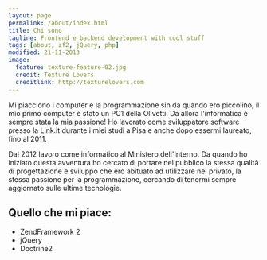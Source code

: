 ```yaml
---
layout: page
permalink: /about/index.html
title: Chi sono
tagline: Frontend e backend development with cool stuff
tags: [about, zf2, jQuery, php]
modified: 21-11-2013
image:
  feature: texture-feature-02.jpg
  credit: Texture Lovers
  creditlink: http://texturelovers.com
---
```


Mi piacciono i computer e la programmazione sin da quando ero piccolino, il mio primo computer è stato un PC1 della Olivetti. Da allora l'informatica è sempre stata la mia passione!
Ho lavorato come sviluppatore software presso la Link.it durante i miei studi a Pisa e anche dopo essermi laureato, fino al 2011.

Dal 2012 lavoro come informatico al Ministero dell'Interno. Da quando ho iniziato questa avventura ho cercato di portare nel pubblico la stessa qualità di progettazione e sviluppo che ero abituato ad utilizzare nel privato, la stessa passione per la programmazione, cercando di tenermi sempre aggiornato sulle ultime tecnologie.

## Quello che mi piace:

* ZendFramework 2
* jQuery
* Doctrine2
